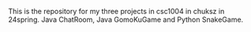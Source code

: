 This is the repository for my three projects in csc1004 in chuksz in 24spring.
Java ChatRoom, Java GomoKuGame and Python SnakeGame.
